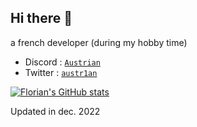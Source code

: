 ## Hi there 👋

a french developer (during my hobby time)

- Discord : [`Austrian`](https://discord.com/users/471991012030677003)
- Twitter : [`austr1an`](https://twitter.com/austr1an)

[![Florian's GitHub stats](https://github-readme-stats.vercel.app/api?username=austr1an&count_private=true&show_icons=true&theme=transparent)](https://github.com/anuraghazra/github-readme-stats)

Updated in dec. 2022
